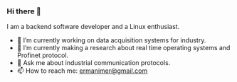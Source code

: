 ### Hi there 👋

I am a backend software developer and a Linux enthusiast.

- 🔭 I’m currently working on data acquisition systems for industry.
- 🌱 I’m currently making a research about real time operating systems and Profinet protocol.
- 💬 Ask me about industrial communication protocols.
- 📫 How to reach me: ermanimer@gmail.com
